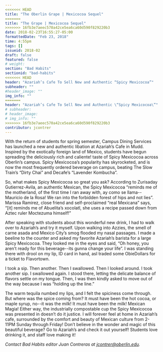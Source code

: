 ```yaml
---
<<<<<<< HEAD
title: "The Oberlin Grape | Mexicocoa Sequel"
=======
title: "The Grape | Mexicocoa Sequel"
>>>>>>> 16fb3e7aeec570a42ce5ea6ca60d590f829220b3
date: 2018-02-23T16:55:27-05:00
formattedDate: "Feb 23, 2018"
time: 4:55pm
tags: []
issueid: 2018-02
draft: false
featured: false
# weight:
section: "Bad Habits"
sectionid: "bad-habits"
<<<<<<< HEAD
header: "Azariah’s Cafe To Sell New and Authentic “Spicy Mexicocoa”"
subheader: ""
#header_image: ""
img_info: ""
=======
header: "Azariah’s Cafe To Sell New and Authentic \“Spicy Mexicocoa\”"
# subheader:
# header_image:
# img_info: ""
>>>>>>> 16fb3e7aeec570a42ce5ea6ca60d590f829220b3
contributor: jcontrer
---
```


With the return of students for spring semester, Campus Dining Services has launched a new and authentic libation at Azariah’s Cafe in Mudd. Inspired by the exotically foreign land of Mexico, students have begun spreading the deliciously rich and caliente! taste of Spicy Mexicocoa across Oberlin’s campus. Spicy Mexicocoa’s popularity has skyrocketed, and is now the most frequently ordered beverage on campus, beating The Slow Train’s “Dirty Chai” and Decafe’s “Lavender Kombucha”.

So, what makes Spicy Mexicocoa so great you ask? According to Zurisaday Gutierrez-Avila, an authentic Mexican, the Spicy Mexicocoa “reminds me of the motherland, of the first time I ran away with, ay como se llama--Mauricio de la Rosa! We ran into the forbidden forest of hips and not lies”. Marissa Ramirez, close friend and self-proclaimed “real Mexicana” says, “[it] reminds me of Abuelita’s xocolatl, she uses a recipe passed down from Aztec ruler Moctezuma himself!”

After speaking with students about this wonderful new drink, I had to walk over to Azariah’s and try it myself. Upon walking into Azzies, the smell of carne asada and Mexico City’s smog flooded my nasal passages. I made a beeline to the counter and asked my favorite Azariah’s barista for a large Spicy Mexicocoa. They looked me in the eyes and said, “Oh honey, you aren’t ready for this beverage--its gunna change your life”. I was standing there with drool on my lip, ID card in hand, asI traded some ObieDollars for a ticket to Flavortown.

I took a sip. Then another. Then I swallowed. Then I looked around. I took another sip. I swallowed again. I stood there, letting the delicate balance of flavors settle on my tongue. Then, I was then kindly asked to move out of the way because I was “holding up the line.” 

The warm tequila numbed my lips, and I felt the spiciness come through. But where was the spice coming from? It must have been the hot cocoa, or maple syrup, no--it was the milk! It must have been the milk! Mexican Magia! Either way, the industrially compostable cup the Spicy Mexicocoa was presented in doesn’t do it justice. I will forever feel at home in Azariah’s cafe, surrounded by the comfort and beauty of Mexican culture from 2-11PM Sunday through Friday! Don’t believe in the wonder and magic of this beautiful beverage? Go to Azariah’s and check it out yourself! Students love drinking it, and staff love making it!

*Contact Bad Habits editor Juan Contreras at jcontrer@oberlin.edu.*
